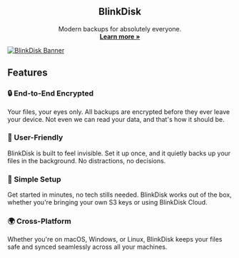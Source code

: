 <p align="center">
  <h2 align="center">BlinkDisk</h2>

  <p align="center">
    Modern backups for absolutely everyone.
    <br />
    <a href="https://blinkdisk.com/?utm_source=github"><strong>Learn more »</strong></a>
</p>

<a href="https://blinkdisk.com/?utm_source=github">
  <img src="https://blinkdisk.com/brand/social.jpg" alt="BlinkDisk Banner">
</a>

## Features

### 🔒 End-to-End Encrypted

Your files, your eyes only. All backups are encrypted before they ever leave your device. Not even we can read your data, and that's how it should be.

### 🙌 User-Friendly

BlinkDisk is built to feel invisible. Set it up once, and it quietly backs up your files in the background. No distractions, no decisions.

### 🚀 Simple Setup

Get started in minutes, no tech stills needed. BlinkDisk works out of the box, whether you're bringing your own S3 keys or using BlinkDisk Cloud.

### 🌍 Cross-Platform

Whether you're on macOS, Windows, or Linux, BlinkDisk keeps your files safe and synced seamlessly across all your machines.
